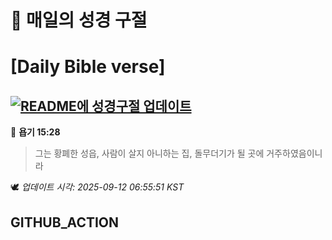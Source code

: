 # 🙏 매일의 성경 구절
# [Daily Bible verse]
## [![README에 성경구절 업데이트](https://github.com/DONGSUKA/first_test/actions/workflows/update-readme-bible.yml/badge.svg)](https://github.com/DONGSUKA/first_test/actions/workflows/update-readme-bible.yml)
<!-- START_BIBLE_VERSE -->
📖 **욥기 15:28**
> 그는 황폐한 성읍, 사람이 살지 아니하는 집, 돌무더기가 될 곳에 거주하였음이니라

🕊️ _업데이트 시각: 2025-09-12 06:55:51 KST_
  <!-- END_BIBLE_VERSE -->
## GITHUB_ACTION
